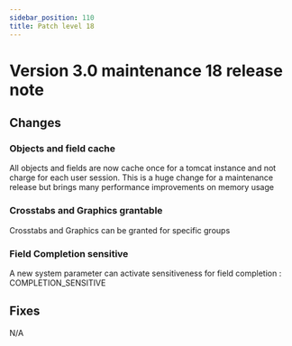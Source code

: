 ```yaml
---
sidebar_position: 110
title: Patch level 18
---
```


Version 3.0 maintenance 18 release note
=======================================

Changes
-------

### Objects and field cache

All objects and fields are now cache once for a tomcat instance and not charge for each user session. This is a huge change for a maintenance release but brings many performance improvements on memory usage

### Crosstabs and Graphics grantable

Crosstabs and Graphics can be granted for specific groups

### Field Completion sensitive

A new system parameter can activate sensitiveness for field completion : COMPLETION_SENSITIVE

Fixes
-----

N/A
